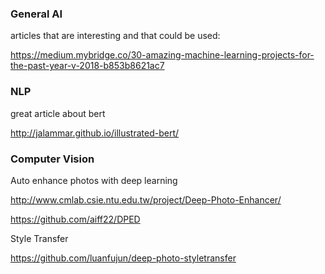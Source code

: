 ### General AI

articles that are interesting and that could be used:

https://medium.mybridge.co/30-amazing-machine-learning-projects-for-the-past-year-v-2018-b853b8621ac7

### NLP

great article about bert 

http://jalammar.github.io/illustrated-bert/

### Computer Vision

Auto enhance photos with deep learning

http://www.cmlab.csie.ntu.edu.tw/project/Deep-Photo-Enhancer/

https://github.com/aiff22/DPED

Style Transfer

https://github.com/luanfujun/deep-photo-styletransfer
